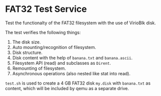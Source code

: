 # FAT32 Test Service

Test the functionalty of the FAT32 filesystem with the use of VirioBlk disk.

The test verifies the following things:

1. The disk size.
2. Auto mounting/recognition of filesystem.
3. Disk structure.
4. Disk content with the help of `banana.txt` and `banana.ascii`.
5. Filesystem API (read) and subclasses as `Dirent`.
6. Remounting of filesystem.
7. Asynchronous operations (also nested like stat into read).

`test.sh` is used to create a 4 GB FAT32 disk `my.disk` with `banana.txt` as content, which will be included by qemu as a separate drive.

